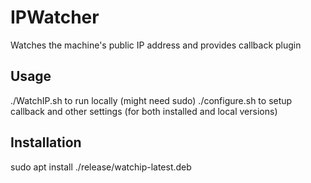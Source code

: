 # IPWatcher

Watches the machine's public IP address and provides callback plugin

## Usage

./WatchIP.sh to run locally (might need sudo)
./configure.sh to setup callback and other settings (for both installed and local versions)

## Installation

sudo apt install ./release/watchip-latest.deb

